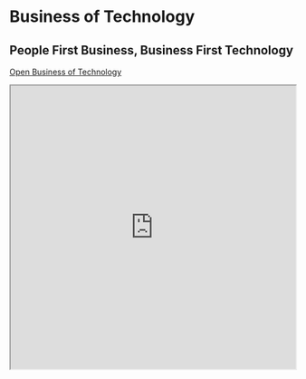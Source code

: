 # Business of Technology

## People First Business, Business First Technology

[Open Business of Technology](https://businessof.technology)
<iframe src="https://businessof.technology/" style="width:100%;height: 500px;"></iframe>
